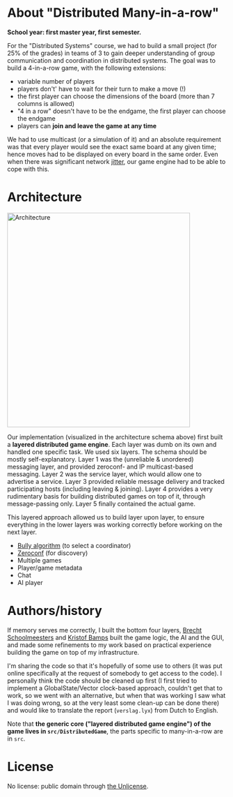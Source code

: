 # About "Distributed Many-in-a-row"

**School year: first master year, first semester.**

For the "Distributed Systems" course, we had to build a small project (for 25% of the grades) in teams of 3 to gain deeper understanding of group communication and coordination in distributed systems. The goal was to build a 4-in-a-row game, with the following extensions:

* variable number of players
* players don't' have to wait for their turn to make a move (!)
* the first player can choose the dimensions of the board (more than 7 columns is allowed)
* "4 in a row" doesn't have to be the endgame, the first player can choose the endgame
* players can **join and leave the game at any time**

We had to use multicast (or a simulation of it) and an absolute requirement was that every player would see the exact same board at any given time; hence moves had to be displayed on every board in the same order.  Even when there was significant network [jitter][3], our game engine had to be able to cope with this.

# Architecture

<img src="https://raw.github.com/wimleers/DistributedManyInARow/master/docs/images/DistributedGame.png" width="420" height="492" alt="Architecture" title="Architecture" />

Our implementation (visualized in the architecture schema above) first built a **layered distributed game engine**. Each layer was dumb on its own and handled one specific task. We used six layers. The schema should be mostly self-explanatory. Layer 1 was the (unreliable & unordered) messaging layer, and provided zeroconf- and IP multicast-based messaging. Layer 2 was the service layer, which would allow one to advertise a service. Layer 3 provided reliable message delivery and tracked participating hosts (including leaving & joining). Layer 4 provides a very rudimentary basis for building distributed games on top of it, through message-passing only. Layer 5 finally contained the actual game.

This layered approach allowed us to build layer upon layer, to ensure everything in the lower layers was working correctly before working on the next layer.

* [Bully algorithm][1] (to select a coordinator)
* [Zeroconf][2] (for discovery)
* Multiple games
* Player/game metadata
* Chat
* AI player

# Authors/history

If memory serves me correctly, I built the bottom four layers, [Brecht Schoolmeesters][4] and [Kristof Bamps][5] built the game logic, the AI and the GUI, and made some refinements to my work based on practical experience building the game on top of my infrastructure.

I'm sharing the code so that it's hopefully of some use to others (it was put online specifically at the request of somebody to get access to the code). I personally think the code should be cleaned up first (I first tried to implement a GlobalState/Vector clock-based approach, couldn't get that to work, so we went with an alternative, but when that was working I saw what I was doing wrong, so at the very least some clean-up can be done there) and would like to translate the report (`verslag.lyx`) from Dutch to English.

Note that **the generic core ("layered distributed game engine") of the game lives in `src/DistributedGame`**, the parts specific to many-in-a-row are in `src`.

# License

No license: public domain through [the Unlicense][6].

[1]: http://en.wikipedia.org/wiki/Bully_algorithm
[2]: http://en.wikipedia.org/wiki/Zeroconf
[3]: http://en.wikipedia.org/wiki/Jitter
[4]: http://brechtschoolmeesters.be/
[5]: #
[6]: http://unlicense.org/

